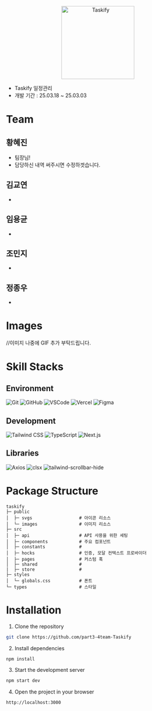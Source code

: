 <div style="text-align: center;">
  <a href="여기에 vercel 주소 올려주시면 됩니다.">
    <img alt="Taskify" src='/images/landing_hero' width="200" height="200">
  </a>
</div>

- Taskify 일정관리
- 개발 기간 : 25.03.18 ~ 25.03.03

# Team


## 황혜진

- 팀장님!
- 담당하신 내역 써주시면 수정하겟습니다.

## 김교연

- 

## 임용균


- 

## 조민지

- 

## 정종우

- 

# Images

//이미지 나중에 GIF 추가 부탁드립니다.

# Skill Stacks

## Environment



<img alt="Git" src ="https://img.shields.io/badge/Git-f05032.svg?&style=for-the-badge&logo=Git&logoColor=white"/> <img alt="GitHub" src ="https://img.shields.io/badge/GitHub-181717.svg?&style=for-the-badge&logo=GitHub&logoColor=white"/> <img alt="VSCode" src ="https://img.shields.io/badge/VSCode-007acc.svg?&style=for-the-badge&logo=visualstudiocode&logoColor=white"/> <img alt="Vercel" src ="https://img.shields.io/badge/Vercel-000000.svg?&style=for-the-badge&logo=Vercel&logoColor=white"/> <img alt="Figma" src ="https://img.shields.io/badge/Figma-f24e1e.svg?&style=for-the-badge&logo=Figma&logoColor=white"/>



## Development



<img alt="Tailwind CSS" src ="https://img.shields.io/badge/Tailwind_CSS-06B6D4.svg?&style=for-the-badge&logo=tailwindcss&logoColor=white"/> <img alt="TypeScript" src ="https://img.shields.io/badge/TypeScript-3178C6.svg?&style=for-the-badge&logo=TypeScript&logoColor=white"/> <img alt="Next.js" src ="https://img.shields.io/badge/Next.js-000000.svg?&style=for-the-badge&logo=Next.js&logoColor=white"/>

## Libraries

<img alt="Axios" src ="https://img.shields.io/badge/Axios-5429e4.svg?&logo=Axios&logoColor=white&style=for-the-badge"/>
<img alt="clsx" src ="https://img.shields.io/badge/clsx-CB3837.svg?&style=for-the-badge"/>
<img alt="tailwind-scrollbar-hide" src ="https://img.shields.io/badge/tailwind_scrollbar_hide-06B6D4.svg?&style=for-the-badge"/>


# Package Structure


```
taskify
├─ public
│  ├─ svgs                  # 아이콘 리소스
│  └─ images                # 이미지 리소스
├─ src
│  ├─ api                   # API 사용을 위한 세팅
│  ├─ components            # 주요 컴포넌트
│  ├─ constants             #
│  ├─ hocks                 # 인증, 모달 컨텍스트 프로바이더
│  ├─ pages                 # 커스텀 훅
│  ├─ shared                #
|  ├─ store                 #
├─ styles
│  └─ globals.css           # 폰트
└─ types                    # 스타일
```

# Installation

1. Clone the repository

```bash
git clone https://github.com/part3-4team-Taskify
```

2. Install dependencies

```bash
npm install
```

3. Start the development server

```bash
npm start dev
```

4. Open the project in your browser

```bash
http://localhost:3000
```
